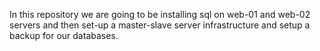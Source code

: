 In this repository we are going to be installing sql on web-01 and web-02 servers and then set-up a master-slave server infrastructure and setup a backup for our databases. 

